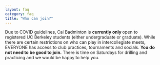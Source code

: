 ```yaml
---
layout: faq
category: faq
title: "Who can join?"
---
```


Due to COVID guidelines, Cal Badminton is <b>currently only </b>open to registered UC Berkeley students (either undergraduate or graduate). While there are certain restrictions on who can play in intercollegiate meets, EVERYONE has access to club practices, tournaments and socials. <strong>You do not need to be good to join.</strong> There is time on Saturdays for drilling and practicing and we would be happy to help you.
